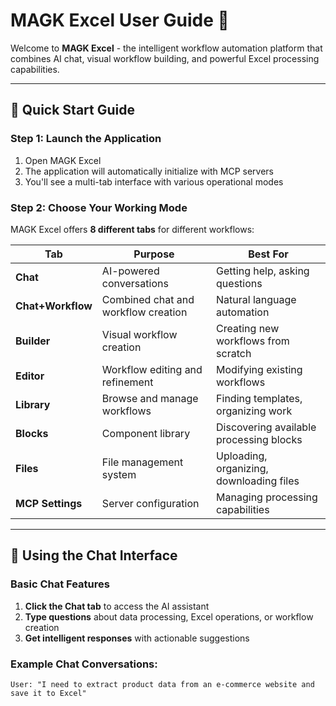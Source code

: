 # MAGK Excel User Guide 📖

Welcome to **MAGK Excel** - the intelligent workflow automation platform that combines AI chat, visual workflow building, and powerful Excel processing capabilities.

---

## 🚀 Quick Start Guide

### Step 1: Launch the Application
1. Open MAGK Excel
2. The application will automatically initialize with MCP servers
3. You'll see a multi-tab interface with various operational modes

### Step 2: Choose Your Working Mode
MAGK Excel offers **8 different tabs** for different workflows:

| Tab | Purpose | Best For |
|-----|---------|----------|
| **Chat** | AI-powered conversations | Getting help, asking questions |
| **Chat+Workflow** | Combined chat and workflow creation | Natural language automation |
| **Builder** | Visual workflow creation | Creating new workflows from scratch |
| **Editor** | Workflow editing and refinement | Modifying existing workflows |
| **Library** | Browse and manage workflows | Finding templates, organizing work |
| **Blocks** | Component library | Discovering available processing blocks |
| **Files** | File management system | Uploading, organizing, downloading files |
| **MCP Settings** | Server configuration | Managing processing capabilities |

---

## 💬 Using the Chat Interface

### Basic Chat Features
1. **Click the Chat tab** to access the AI assistant
2. **Type questions** about data processing, Excel operations, or workflow creation
3. **Get intelligent responses** with actionable suggestions

### Example Chat Conversations:
```
User: "I need to extract product data from an e-commerce website and save it to Excel"
